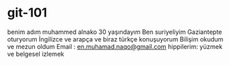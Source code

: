 # git-101
benim adım muhammed alnako
30 yaşındayım
Ben suriyeliyim
Gaziantepte oturyorum
İngilizce ve arapça ve biraz türkçe konuşuyorum
Bilişim okudum ve mezun oldum
Email : en.muhamad.naqo@gmail.com
hippilerim: yüzmek ve belgesel izlemek
